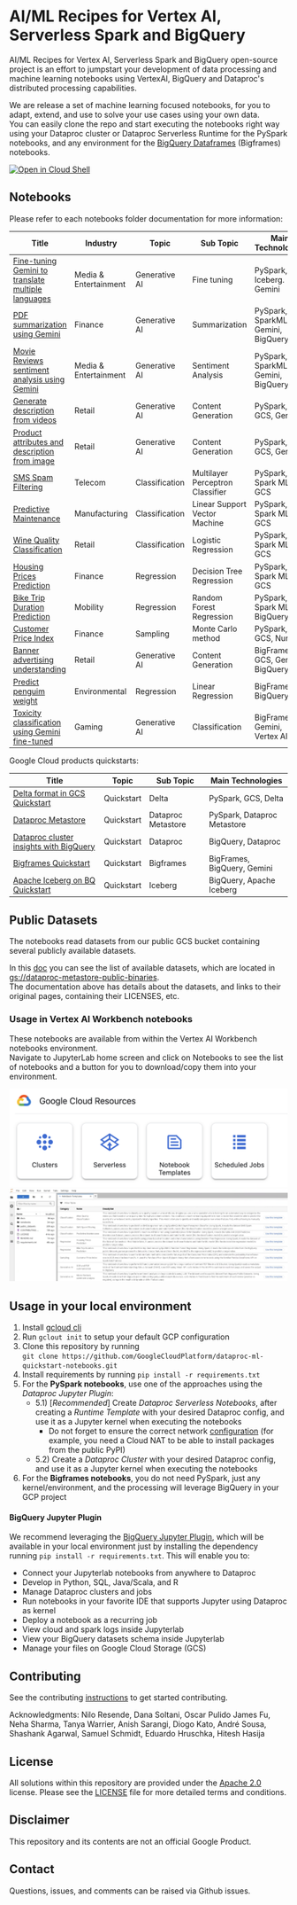 # AI/ML Recipes for Vertex AI, Serverless Spark and BigQuery

AI/ML Recipes for Vertex AI, Serverless Spark and BigQuery open-source project is an effort to jumpstart your development of data processing and machine learning notebooks using VertexAI, BigQuery and Dataproc's distributed processing capabilities.

We are release a set of machine learning focused notebooks, for you to adapt, extend, and use to solve your use cases using your own data.  
You can easily clone the repo and start executing the notebooks right way using your Dataproc cluster or Dataproc Serverless Runtime for the PySpark notebooks, and any environment for the [BigQuery Dataframes](https://cloud.google.com/python/docs/reference/bigframes/latest) (Bigframes) notebooks.

[![Open in Cloud Shell](http://gstatic.com/cloudssh/images/open-btn.svg)](https://console.cloud.google.com/cloudshell/editor)

## Notebooks
Please refer to each notebooks folder documentation for more information:

| Title | Industry | Topic | Sub Topic | Main Technologies |
|-------|----------|-------|-----------|----------------|
| [Fine-tuning Gemini to translate multiple languages](./notebooks/generative_ai/finetuning/translation_finetuning.ipynb) | Media & Entertainment | Generative AI | Fine tuning | PySpark, Iceberg. Gemini |
| [PDF summarization using Gemini](./notebooks/generative_ai/summarization/pdf_contracts_summarization.ipynb) | Finance | Generative AI | Summarization | PySpark, SparkML, Gemini, BigQuery |
| [Movie Reviews sentiment analysis using Gemini](./notebooks/generative_ai/sentiment_analysis/sentiment_analysis_movie_reviews.ipynb) | Media & Entertainment | Generative AI | Sentiment Analysis | PySpark, SparkML, Gemini, BigQuery |
| [Generate description from videos](./notebooks/generative_ai/content_generation/description_from_video.ipynb) | Retail | Generative AI | Content Generation | PySpark, GCS, Gemini |
| [Product attributes and description from image](./notebooks/generative_ai/content_generation/product_attributes_from_image.ipynb) | Retail | Generative AI | Content Generation | PySpark, GCS, Gemini |
| [SMS Spam Filtering](./notebooks/classification/multilayer_perceptron_classifier/sms_spam_filtering.ipynb) | Telecom | Classification | Multilayer Perceptron Classifier | PySpark, Spark ML, GCS |
| [Predictive Maintenance](./notebooks/classification/linear_support_vector_machine/predictive_maintenance.ipynb) | Manufacturing | Classification | Linear Support Vector Machine | PySpark, Spark ML, GCS |
| [Wine Quality Classification](./notebooks/classification/logistic_regression/wine_quality_classification_mlr.ipynb) | Retail | Classification | Logistic Regression | PySpark, Spark ML, GCS |
| [Housing Prices Prediction](./notebooks/regression/decision_tree_regression/housing_prices_prediction.ipynb) | Finance | Regression | Decision Tree Regression | PySpark, Spark ML, GCS |
| [Bike Trip Duration Prediction](./notebooks/regression/random_forest_regression/bike_trip_duration_prediction.ipynb) | Mobility | Regression | Random Forest Regression | PySpark, Spark ML, BigQuery |
| [Customer Price Index](./notebooks/sampling/monte_carlo/customer_price_index.ipynb) | Finance | Sampling | Monte Carlo method | PySpark, GCS, NumPy |
| [Banner advertising understanding](./notebooks/generative_ai/content_generation/banner_advertising_understanding.ipynb) | Retail | Generative AI | Content Generation | BigFrames, GCS, Gemini, BigQuery |
| [Predict penguim weight](./notebooks/regression/linear_regression/penguim_weight_prediction.ipynb) | Environmental | Regression | Linear Regression | BigFrames, BigQuery |
| [Toxicity classification using Gemini fine-tuned](./notebooks/generative_ai/classification/toxicity_classification.ipynb) | Gaming | Generative AI | Classification | BigFrames, Gemini, Vertex AI |

Google Cloud products quickstarts:

| Title | Topic | Sub Topic | Main Technologies |
|-------|-------|-----------|----------------|
| [Delta format in GCS Quickstart](./notebooks/quickstart/delta_format/delta_quickstart.ipynb) | Quickstart | Delta | PySpark, GCS, Delta |
| [Dataproc Metastore](./notebooks/quickstart/dataproc_metastore/metastore_spark_quickstart.ipynb) | Quickstart | Dataproc Metastore | PySpark, Dataproc Metastore |
| [Dataproc cluster insights with BigQuery](./notebooks/analytics/dataproc_cluster_insights_bigquery.ipynb) | Quickstart | Dataproc | BigQuery, Dataproc |
| [Bigframes Quickstart](./notebooks/quickstart/bigframes/bigframes_quickstart.ipynb) |  Quickstart | Bigframes | BigFrames, BigQuery, Gemini |
| [Apache Iceberg on BQ Quickstart](./notebooks/quickstart/iceberg/iceberg_quickstart.ipynb) | Quickstart | Iceberg | BigQuery, Apache Iceberg |

## Public Datasets
The notebooks read datasets from our public GCS bucket containing several publicly available datasets.

In this [doc](./public_datasets/public_datasets.ipynb) you can see the list of available datasets, which are located in [gs://dataproc-metastore-public-binaries](https://console.cloud.google.com/storage/browser/dataproc-metastore-public-binaries).  
The documentation above has details about the datasets, and links to their original pages, containing their LICENSES, etc.


### Usage in Vertex AI Workbench notebooks

These notebooks are available from within the Vertex AI Workbench notebooks environment.  
Navigate to JupyterLab home screen and click on Notebooks to see the list of notebooks and a button for you to download/copy them into your environment.

![Vertex Notebooks Templates](docs/images/vertex-notebook-templates.png)
![Vertex Notebooks Templates List](docs/images/vertex-notebook-templates-list.png)

## Usage in your local environment

1) Install [gcloud cli](https://cloud.google.com/sdk/docs/install)
2) Run ```gclout init``` to setup your default GCP configuration
3) Clone this repository by running  
   ```git clone https://github.com/GoogleCloudPlatform/dataproc-ml-quickstart-notebooks.git```
4) Install requirements by running ```pip install -r requirements.txt```
5) For the **PySpark notebooks**, use one of the approaches using the *Dataproc Jupyter Plugin*:
    - 5.1) [*Recommended*] Create *Dataproc Serverless Notebooks*, after creating a *Runtime Template* with your desired Dataproc config, and use it as a Jupyter kernel when executing the notebooks
        - Do not forget to ensure the correct network [configuration](https://cloud.google.com/dataproc-serverless/docs/concepts/network) (for example, you need a Cloud NAT to be able to install packages from the public PyPI)
    - 5.2) Create a *Dataproc Cluster* with your desired Dataproc config, and use it as a Jupyter kernel when executing the notebooks
6) For the **Bigframes notebooks**, you do not need PySpark, just any kernel/environment, and the processing will leverage BigQuery in your GCP project


#### BigQuery Jupyter Plugin

We recommend leveraging the [BigQuery Jupyter Plugin](https://github.com/GoogleCloudDataproc/dataproc-jupyter-plugin), which will be available in your local environment just by installing the dependency running ```pip install -r requirements.txt```. This will enable you to:

- Connect your Jupyterlab notebooks from anywhere to Dataproc
- Develop in Python, SQL, Java/Scala, and R
- Manage Dataproc clusters and jobs
- Run notebooks in your favorite IDE that supports Jupyter using Dataproc as kernel
- Deploy a notebook as a recurring job
- View cloud and spark logs inside Jupyterlab
- View your BigQuery datasets schema inside Jupyterlab
- Manage your files on Google Cloud Storage (GCS)

## Contributing
See the contributing [instructions](./CONTRIBUTING.md) to get started contributing.

Acknowledgments: Nilo Resende, Dana Soltani, Oscar Pulido James Fu, Neha Sharma, Tanya Warrier, Anish Sarangi, Diogo Kato, André Sousa, Shashank Agarwal, Samuel Schmidt, Eduardo Hruschka, Hitesh Hasija

## License
All solutions within this repository are provided under the [Apache 2.0](https://www.apache.org/licenses/LICENSE-2.0) license. Please see the [LICENSE](/LICENSE) file for more detailed terms and conditions.

## Disclaimer
This repository and its contents are not an official Google Product.

## Contact
Questions, issues, and comments can be raised via Github issues.
